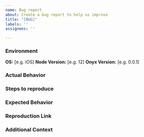 ```yaml
---
name: Bug report
about: Create a bug report to help us improve
title: "[BUG]"
labels: ''
assignees: ''

---
```


### Environment
**OS:** [e.g. iOS]
**Node Version:** [e.g. 12]
**Onyx Version:** [e.g. 0.0.1]

### Actual Behavior
<!-- A clear and concise description of what the bug is. -->

### Steps to reproduce
<!-- Steps to reproduce the bug you are experiencing. -->

### Expected Behavior
<!-- A clear and concise description of what you expected to happen. -->

### Reproduction Link
<!--
Please provide a minimal repository, gist, or online playground(Repl.it) that reproduces the issue or bug you are experiencing.
Issues without a reproduction link are likely to be put behind issues containing reproduction links.
-->

### Additional Context
<!-- Add any other context about the problem here. If applicable, add screenshots to help describe the problem -->
